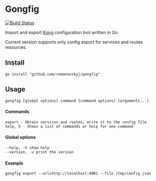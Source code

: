 # Gongfig

[![Build Status](https://travis-ci.org/romanovskyj/gongfig.svg?branch=master)](https://travis-ci.org/romanovskyj/gongfig)

Import and export [Kong](https://getkong.org/) configuration tool written in Go

Current version supports only config export for services and routes resources.

## Install
`go install "github.com/romanovskyj/gongfig"`

## Usage
`gongfig [global options] command [command options] [arguments...]`

#### Commands
```
export - Obtain services and routes, write it to the config file
help, h - Shows a list of commands or help for one command
```

#### Global options
```
--help, -h show help
--version, -v print the version
```

#### Example
```
gongfig export --url=http://localhost:8001 --file /tmp/config.json
```